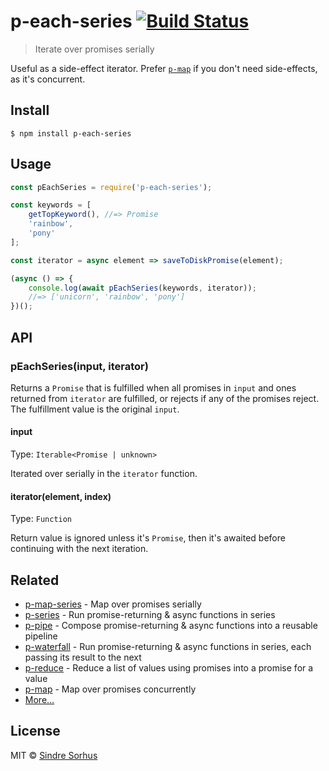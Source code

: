 # p-each-series [![Build Status](https://travis-ci.org/sindresorhus/p-each-series.svg?branch=master)](https://travis-ci.org/sindresorhus/p-each-series)

> Iterate over promises serially

Useful as a side-effect iterator. Prefer [`p-map`](https://github.com/sindresorhus/p-map) if you don't need side-effects, as it's concurrent.


## Install

```
$ npm install p-each-series
```


## Usage

```js
const pEachSeries = require('p-each-series');

const keywords = [
	getTopKeyword(), //=> Promise
	'rainbow',
	'pony'
];

const iterator = async element => saveToDiskPromise(element);

(async () => {
	console.log(await pEachSeries(keywords, iterator));
	//=> ['unicorn', 'rainbow', 'pony']
})();
```


## API

### pEachSeries(input, iterator)

Returns a `Promise` that is fulfilled when all promises in `input` and ones returned from `iterator` are fulfilled, or rejects if any of the promises reject. The fulfillment value is the original `input`.

#### input

Type: `Iterable<Promise | unknown>`

Iterated over serially in the `iterator` function.

#### iterator(element, index)

Type: `Function`

Return value is ignored unless it's `Promise`, then it's awaited before continuing with the next iteration.


## Related

- [p-map-series](https://github.com/sindresorhus/p-map-series) - Map over promises serially
- [p-series](https://github.com/sindresorhus/p-series) - Run promise-returning & async functions in series
- [p-pipe](https://github.com/sindresorhus/p-pipe) - Compose promise-returning & async functions into a reusable pipeline
- [p-waterfall](https://github.com/sindresorhus/p-waterfall) - Run promise-returning & async functions in series, each passing its result to the next
- [p-reduce](https://github.com/sindresorhus/p-reduce) - Reduce a list of values using promises into a promise for a value
- [p-map](https://github.com/sindresorhus/p-map) - Map over promises concurrently
- [More…](https://github.com/sindresorhus/promise-fun)


## License

MIT © [Sindre Sorhus](https://sindresorhus.com)
